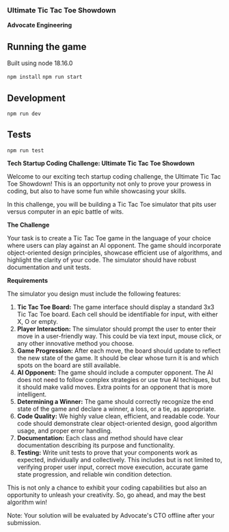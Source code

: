 ### Ultimate Tic Tac Toe Showdown

**Advocate Engineering**

## Running the game

Built using node 18.16.0

`npm install`
`npm run start`

## Development

`npm run dev`

## Tests

`npm run test`

**Tech Startup Coding Challenge: Ultimate Tic Tac Toe Showdown**

Welcome to our exciting tech startup coding challenge, the Ultimate Tic Tac Toe Showdown! This is an opportunity not only to prove your prowess in coding, but also to have some fun while showcasing your skills.

In this challenge, you will be building a Tic Tac Toe simulator that pits user versus computer in an epic battle of wits.

**The Challenge**

Your task is to create a Tic Tac Toe game in the language of your choice where users can play against an AI opponent. The game should incorporate object-oriented design principles, showcase efficient use of algorithms, and highlight the clarity of your code. The simulator should have robust documentation and unit tests.

**Requirements**

The simulator you design must include the following features:

1. **Tic Tac Toe Board:** The game interface should display a standard 3x3 Tic Tac Toe board. Each cell should be identifiable for input, with either X, O or empty.
2. **Player Interaction:** The simulator should prompt the user to enter their move in a user-friendly way. This could be via text input, mouse click, or any other innovative method you choose.
3. **Game Progression:** After each move, the board should update to reflect the new state of the game. It should be clear whose turn it is and which spots on the board are still available.
4. **AI Opponent:** The game should include a computer opponent. The AI does not need to follow complex strategies or use true AI techiques, but it should make valid moves. Extra points for an opponent that is more intelligent.
5. **Determining a Winner:** The game should correctly recognize the end state of the game and declare a winner, a loss, or a tie, as appropriate.
6. **Code Quality:** We highly value clean, efficient, and readable code. Your code should demonstrate clear object-oriented design, good algorithm usage, and proper error handling.
7. **Documentation:** Each class and method should have clear documentation describing its purpose and functionality.
8. **Testing:** Write unit tests to prove that your components work as expected, individually and collectively. This includes but is not limited to, verifying proper user input, correct move execution, accurate game state progression, and reliable win condition detection.

This is not only a chance to exhibit your coding capabilities but also an opportunity to unleash your creativity. So, go ahead, and may the best algorithm win!

Note: Your solution will be evaluated by Advocate's CTO offline after your submission.
